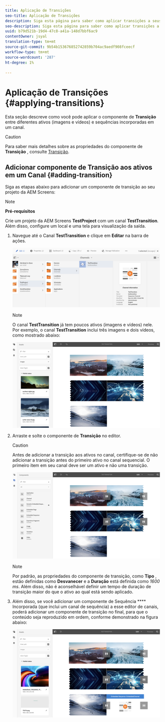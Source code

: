 ```yaml
---
title: Aplicação de Transições
seo-title: Aplicação de Transições
description: Siga esta página para saber como aplicar transições a seus projetos do Screens.
seo-description: Siga esta página para saber como aplicar transições a seus projetos do Screens.
uuid: b79d521b-19d4-47c8-a41a-148d7bbf6ac9
contentOwner: jsyal
translation-type: tm+mt
source-git-commit: 9b54b153676852742859b704ac9aedf908fceecf
workflow-type: tm+mt
source-wordcount: '287'
ht-degree: 1%

---
```



# Aplicação de Transições {#applying-transitions}

Esta seção descreve como você pode aplicar o componente de **Transição** entre diferentes ativos (imagens e vídeos) e sequências incorporadas em um canal.


>[!CAUTION]
>
>Para saber mais detalhes sobre as propriedades do componente de **Transição** , consulte [Transição](adding-components-to-a-channel.md#transition).

## Adicionar componente de Transição aos ativos em um Canal {#adding-transition}

Siga as etapas abaixo para adicionar um componente de transição ao seu projeto da AEM Screens:

>[!NOTE]
>
>**Pré-requisitos**
>
>Crie um projeto da AEM Screens **TestProject** com um canal **TestTransition**. Além disso, configure um local e uma tela para visualização da saída.

1. Navegue até o Canal **TestTransition** e clique em **Editar** na barra de ações.

   ![image1](assets/transitions1.png)

   >[!NOTE]
   >
   >O canal **TestTransition** já tem poucos ativos (imagens e vídeos) nele. Por exemplo, o canal **TestTransition** inclui três imagens e dois vídeos, como mostrado abaixo:

   ![image2](assets/transitions2.png)


1. Arraste e solte o componente de **Transição** no editor.
   >[!CAUTION]
   >
   >Antes de adicionar a transição aos ativos no canal, certifique-se de não adicionar a transição antes do primeiro ativo no canal sequencial. O primeiro item em seu canal deve ser um ativo e não uma transição.

   ![image3](assets/transitions3.png)

   >[!NOTE]
   >
   >Por padrão, as propriedades do componente de transição, como **Tipo** , estão definidas como **Desvanecer** e a **Duração** está definida como *1600 ms*.  Além disso, não é aconselhável definir um tempo de duração de transição maior do que o ativo ao qual está sendo aplicado.

1. Além disso, se você adicionar um componente de Sequência **** Incorporada (que inclui um canal de sequência) a esse editor de canais, poderá adicionar um componente de transição no final, para que o conteúdo seja reproduzido em ordem, conforme demonstrado na figura abaixo:

   ![image3](assets/transitions5.png)

